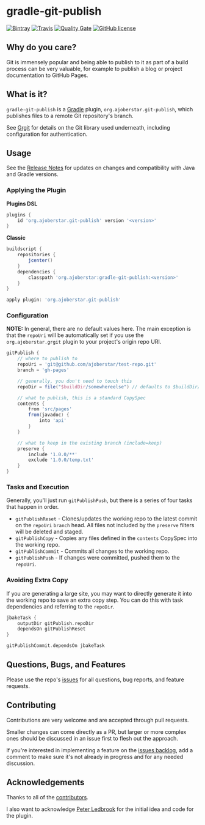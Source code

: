# gradle-git-publish

[![Bintray](https://img.shields.io/bintray/v/ajoberstar/gradle-plugins/org.ajoberstar%3Agradle-git-publish.svg?style=flat-square)](https://bintray.com/ajoberstar/gradle-plugins/org.ajoberstar%3Agradle-git-publish/_latestVersion)
[![Travis](https://img.shields.io/travis/ajoberstar/gradle-git-publish.svg?style=flat-square)](https://travis-ci.org/ajoberstar/gradle-git-publish)
[![Quality Gate](https://sonarqube.ajoberstar.com/api/badges/gate?key=org.ajoberstar:gradle-git-publish)](https://sonarqube.ajoberstar.com/dashboard/index/org.ajoberstar:gradle-git-publish)
[![GitHub license](https://img.shields.io/github/license/ajoberstar/gradle-git-publish.svg?style=flat-square)](https://github.com/ajoberstar/gradle-git-publish/blob/master/LICENSE)

## Why do you care?

Git is immensely popular and being able to publish to it as part of a build process can be very valuable, for example to publish a blog or project documentation to GitHub Pages.

## What is it?

`gradle-git-publish` is a [Gradle](http://gradle.org) plugin, `org.ajoberstar.git-publish`, which publishes files to a
remote Git repository's branch.

See [Grgit](https://github.com/ajoberstar/grgit) for details on the Git library used underneath, including
configuration for authentication.

## Usage

See the [Release Notes](https://github.com/ajoberstar/gradle-git-publish/releases) for updates on
changes and compatibility with Java and Gradle versions.

### Applying the Plugin

**Plugins DSL**

```groovy
plugins {
    id 'org.ajoberstar.git-publish' version '<version>'
}
```

**Classic**

```groovy
buildscript {
    repositories {
        jcenter()
    }
    dependencies {
        classpath 'org.ajoberstar:gradle-git-publish:<version>'
    }
}

apply plugin: 'org.ajoberstar.git-publish'
```

### Configuration

**NOTE:** In general, there are no default values here. The main exception is that the `repoUri` will be automatically set if you use the `org.ajoberstar.grgit` plugin to your project's origin repo URI.

```groovy
gitPublish {
    // where to publish to
    repoUri = 'git@github.com/ajoberstar/test-repo.git'
    branch = 'gh-pages'

    // generally, you don't need to touch this
    repoDir = file("$buildDir/somewhereelse") // defaults to $buildDir/gitPublish

    // what to publish, this is a standard CopySpec
    contents {
        from 'src/pages'
        from(javadoc) {
            into 'api'
        }
    }

    // what to keep in the existing branch (include=keep)
    preserve {
        include '1.0.0/**'
        exclude '1.0.0/temp.txt'
    }
}
```

### Tasks and Execution

Generally, you'll just run `gitPublishPush`, but there is a series of four tasks that happen in order.

* `gitPublishReset` - Clones/updates the working repo to the latest commit on the `repoUri` `branch` head. All files not included by the `preserve` filters will be deleted and staged.
* `gitPublishCopy` - Copies any files defined in the `contents` CopySpec into the working repo.
* `gitPublishCommit` - Commits all changes to the working repo.
* `gitPublishPush` - If changes were committed, pushed them to the `repoUri`.

### Avoiding Extra Copy

If you are generating a large site, you may want to directly generate it into the working repo to save an extra copy step. You can do this with task dependencies and referring to the `repoDir`.

```groovy
jbakeTask {
    outputDir gitPublish.repoDir
    dependsOn gitPublishReset
}

gitPublishCommit.dependsOn jbakeTask
```

## Questions, Bugs, and Features

Please use the repo's [issues](https://github.com/ajoberstar/gradle-git-publish/issues)
for all questions, bug reports, and feature requests.

## Contributing

Contributions are very welcome and are accepted through pull requests.

Smaller changes can come directly as a PR, but larger or more complex
ones should be discussed in an issue first to flesh out the approach.

If you're interested in implementing a feature on the
[issues backlog](https://github.com/ajoberstar/gradle-git-publish/issues), add a comment
to make sure it's not already in progress and for any needed discussion.

## Acknowledgements

Thanks to all of the [contributors](https://github.com/ajoberstar/gradle-git-publish/graphs/contributors).

I also want to acknowledge [Peter Ledbrook](https://github.com/pledbrook) for the initial
idea and code for the plugin.

